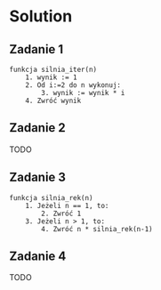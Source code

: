 # Solution

## Zadanie 1

```
funkcja silnia_iter(n)
    1. wynik := 1
    2. Od i:=2 do n wykonuj:
        3. wynik := wynik * i
    4. Zwróć wynik
```

## Zadanie 2

TODO

## Zadanie 3

```
funkcja silnia_rek(n)
    1. Jeżeli n == 1, to:
        2. Zwróć 1
    3. Jeżeli n > 1, to:
        4. Zwróć n * silnia_rek(n-1)
```

## Zadanie 4

TODO

